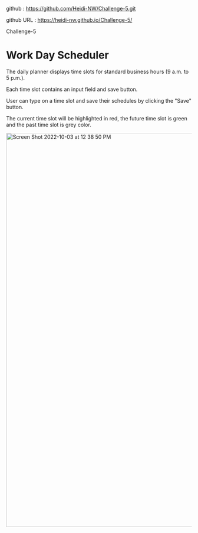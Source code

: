 github : https://github.com/Heidi-NW/Challenge-5.git

github URL : https://heidi-nw.github.io/Challenge-5/

Challenge-5

# Work Day Scheduler 

The daily planner displays time slots for standard business hours (9 a.m. to 5 p.m.).

Each time slot contains an input field and save button.

User can type on a time slot and save their schedules by clicking the "Save" button.

The current time slot will be highlighted in red, the future time slot is green and the past time slot is grey color.

<img width="1068" alt="Screen Shot 2022-10-03 at 12 38 50 PM" src="https://user-images.githubusercontent.com/108437457/193631988-115d039b-d25f-42bc-acd1-7474ef5795ea.png">
